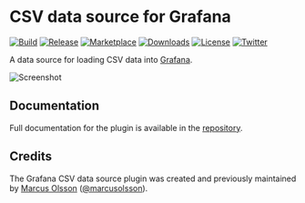 # CSV data source for Grafana

[![Build](https://github.com/grafana/grafana-csv-datasource/workflows/CI/badge.svg)](https://github.com/grafana/grafana-csv-datasource/actions?query=workflow%3A%22CI%22)
[![Release](https://github.com/grafana/grafana-csv-datasource/workflows/Release/badge.svg)](https://github.com/grafana/grafana-csv-datasource/actions?query=workflow%3ARelease)
[![Marketplace](https://img.shields.io/badge/dynamic/json?logo=grafana&color=F47A20&label=marketplace&prefix=v&query=%24.items%5B%3F%28%40.slug%20%3D%3D%20%22grafana-csv-datasource%22%29%5D.version&url=https%3A%2F%2Fgrafana.com%2Fapi%2Fplugins)](https://grafana.com/grafana/plugins/grafana-csv-datasource)
[![Downloads](https://img.shields.io/badge/dynamic/json?logo=grafana&color=F47A20&label=downloads&query=%24.items%5B%3F%28%40.slug%20%3D%3D%20%22grafana-csv-datasource%22%29%5D.downloads&url=https%3A%2F%2Fgrafana.com%2Fapi%2Fplugins)](https://grafana.com/grafana/plugins/grafana-csv-datasource)
[![License](https://img.shields.io/github/license/grafana/grafana-csv-datasource)](LICENSE)
[![Twitter](https://img.shields.io/twitter/follow/grafana?color=%231DA1F2&label=twitter&style=plastic)](https://twitter.com/grafana)

A data source for loading CSV data into [Grafana](https://grafana.com).

![Screenshot](https://github.com/grafana/grafana-csv-datasource/raw/main/src/img/dark.png)

## Documentation

Full documentation for the plugin is available in the [repository](./docs/sources/).

## Credits

The Grafana CSV data source plugin was created and previously maintained by [Marcus Olsson](https://marcus.se.net/projects/) ([@marcusolsson](https://github.com/marcusolsson)).
